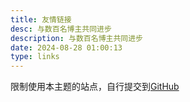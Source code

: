 ```yaml
---
title: 友情链接
desc: 与数百名博主共同进步
description: 与数百名博主共同进步
date: 2024-08-28 01:00:13
type: links
---
```


限制使用本主题的站点，自行提交到[GitHub](https://github.com/everfu/solitude-demo.git)

